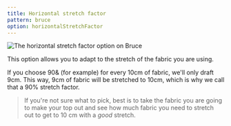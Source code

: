 ```yaml
---
title: Horizontal stretch factor
pattern: bruce
option: horizontalStretchFactor
---
```


![The horizontal stretch factor option on Bruce](./horizontalstretchfactor.svg)

This option allows you to adapt to the stretch of the fabric you are using.

If you choose 90& (for example) for every 10cm of fabric, we'll only draft 9cm. This way, 9cm of fabric will be stretched to 10cm, which is why we call that a 90% stretch factor.

> If you're not sure what to pick, best is to take the fabric you are going to make your top out and see how much fabric you need to stretch out to get to 10 cm with a *good* stretch.